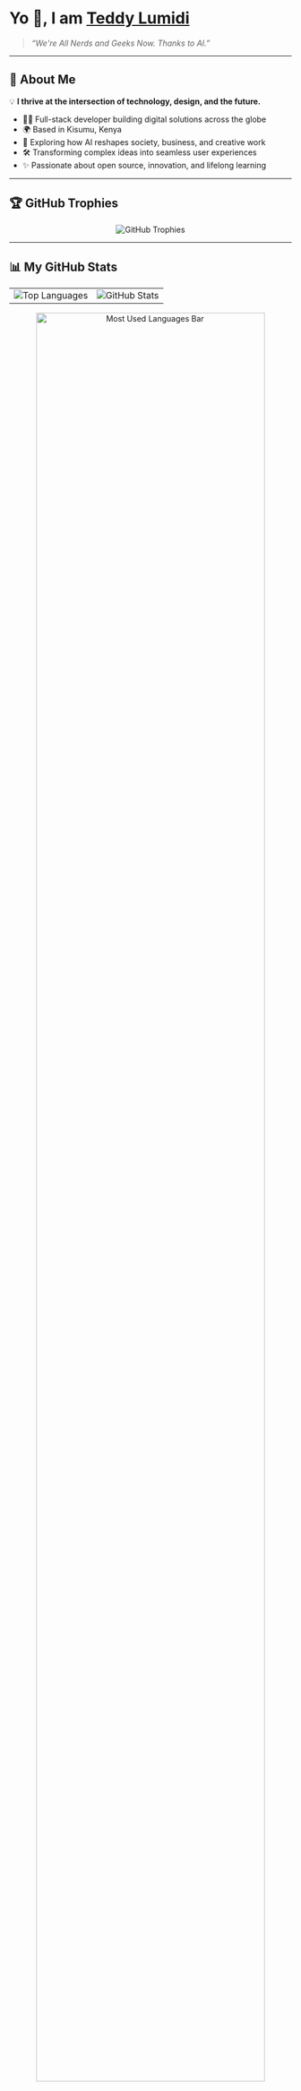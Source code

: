 # Yo 👋, I am [Teddy Lumidi](https://bio.link/teddylumidi)

> *“We're All Nerds and Geeks Now. Thanks to AI.”*

---

## 🚀 About Me

💡 **I thrive at the intersection of technology, design, and the future.**

- 👨‍💻 Full-stack developer building digital solutions across the globe  
- 🌍 Based in Kisumu, Kenya  
- 🔭 Exploring how AI reshapes society, business, and creative work  
- 🛠️ Transforming complex ideas into seamless user experiences  
- ✨ Passionate about open source, innovation, and lifelong learning

---

## 🏆 GitHub Trophies

<p align="center">
  <img src="https://github-profile-trophy.vercel.app/?username=teddylumidi&column=7&title_color=ffffff&icon_color=ffffff&text_color=ffffff&bg_color=000000" alt="GitHub Trophies" />
</p>

---

## 📊 My GitHub Stats

<table>
<tr>
<td align="center">
 <img src="https://github-readme-stats.vercel.app/api/top-langs/?username=teddylumidi&layout=compact&title_color=ffffff&icon_color=ffffff&text_color=ffffff&bg_color=000000" alt="Top Languages" />
</td>
<td align="center">
 <img src="https://github-readme-stats.vercel.app/api?username=teddylumidi&show_icons=true&title_color=ffffff&icon_color=ffffff&text_color=ffffff&bg_color=000000" alt="GitHub Stats" />
</td>
</tr>
</table>

<p align="center">
  <img src="https://quickchart.io/chart?c={type:'bar',data:{labels:['JavaScript','Python','HTML','CSS','TypeScript'],datasets:[{label:'Usage (%)',data:[35,25,20,15,5],backgroundColor:'rgba(0,128,0,0.7)'}]},options:{legend:{display:false},scales:{yAxes:[{ticks:{beginAtZero:true}}]},title:{display:true,text:'Most Used Languages'}}}" alt="Most Used Languages Bar" width="90%" />
</p>

<p align="center">
  <img src="https://quickchart.io/chart?c={type:'horizontalBar',data:{labels:['JavaScript','Python','HTML','CSS','TypeScript'],datasets:[{label:'Usage (%)',data:[35,25,20,15,5],backgroundColor:'rgba(0,128,128,0.7)'}]},options:{legend:{display:false},title:{display:true,text:'Languages by Usage Volume'}}}" alt="Languages by Usage" width="90%" />
</p>

<p align="center">
  <img src="https://quickchart.io/chart?c={type:'doughnut',data:{labels:['JavaScript','Python','HTML','CSS','TypeScript'],datasets:[{data:[35,25,20,15,5],backgroundColor:['#f1e05a','#3572A5','#e34c26','#563d7c','#2b7489']}]},options:{title:{display:true,text:'Language Distribution'}}}" alt="Language Distribution" width="60%" />
</p>

---

## 💬 Connect With Me

Let’s connect, collaborate, or talk tech and the future:

[![Email](https://img.shields.io/badge/Email-lumiditeddy%40gmail.com-red?style=for-the-badge&logo=gmail)](mailto:lumiditeddy@gmail.com)  
[![Twitter](https://img.shields.io/badge/Twitter-@teddylumidi-blue?style=for-the-badge&logo=twitter)](https://twitter.com/teddylumidi)

